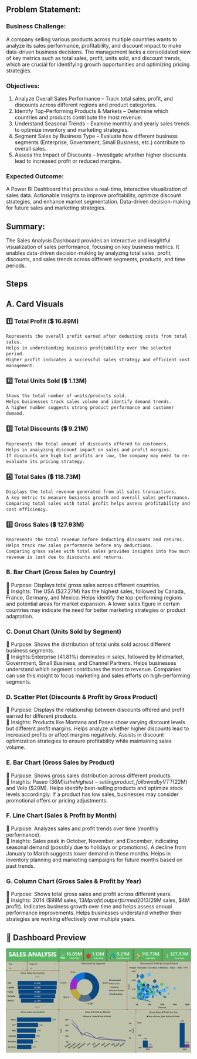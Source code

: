 




##  Problem Statement:
###  Business Challenge:
A company selling various products across multiple countries wants to analyze its sales performance, profitability, and discount impact to make data-driven business decisions. The management lacks a consolidated view of key metrics such as total sales, profit, units sold, and discount trends, which are crucial for identifying growth opportunities and optimizing pricing strategies.

###  Objectives:
1. Analyze Overall Sales Performance – Track total sales, profit, and discounts across different regions and product categories.
2. Identify Top-Performing Products & Markets – Determine which countries and products contribute the most revenue.
3. Understand Seasonal Trends – Examine monthly and yearly sales trends to optimize inventory and marketing strategies.
4. Segment Sales by Business Type – Evaluate how different business segments (Enterprise, Government, Small Business, etc.) contribute to overall sales.
5. Assess the Impact of Discounts – Investigate whether higher discounts lead to increased profit or reduced margins.
###  Expected Outcome:
A Power BI Dashboard that provides a real-time, interactive visualization of sales data.
Actionable insights to improve profitability, optimize discount strategies, and enhance market segmentation.
Data-driven decision-making for future sales and marketing strategies.

## Summary:

The Sales Analysis Dashboard provides an interactive and insightful visualization of sales performance, focusing on key business metrics. It enables data-driven decision-making by analyzing total sales, profit, discounts, and sales trends across different segments, products, and time periods.


## Steps
## A. Card Visuals

### 1️⃣ Total Profit (💲 16.89M)
    Represents the overall profit earned after deducting costs from total sales.
    Helps in understanding business profitability over the selected period.
    Higher profit indicates a successful sales strategy and efficient cost management.

### 2️⃣ Total Units Sold (💲 1.13M)
    Shows the total number of units/products sold.
    Helps businesses track sales volume and identify demand trends.
    A higher number suggests strong product performance and customer demand.

### 3️⃣ Total Discounts (💲 9.21M)
    Represents the total amount of discounts offered to customers.
    Helps in analyzing discount impact on sales and profit margins.
    If discounts are high but profits are low, the company may need to re-evaluate its pricing strategy.

### 4️⃣ Total Sales (💲 118.73M)
    Displays the total revenue generated from all sales transactions.
    A key metric to measure business growth and overall sales performance.
    Comparing total sales with total profit helps assess profitability and cost efficiency.

### 5️⃣ Gross Sales (💲 127.93M)
    Represents the total revenue before deducting discounts and returns.
    Helps track raw sales performance before any deductions.
    Comparing gross sales with total sales provides insights into how much revenue is lost due to discounts and returns.

### B. Bar Chart (Gross Sales by Country)
🔹 Purpose: Displays total gross sales across different countries.  
🔹 Insights:
The USA ($27.27M) has the highest sales, followed by Canada, France, Germany, and Mexico.
Helps identify the top-performing regions and potential areas for market expansion.
A lower sales figure in certain countries may indicate the need for better marketing strategies or product adaptation.

### C. Donut Chart (Units Sold by Segment)
🔹 Purpose: Shows the distribution of total units sold across different business segments.  
🔹 Insights:Enterprise (41.81%) dominates in sales, followed by Midmarket, Government, Small Business, and Channel Partners.
Helps businesses understand which segment contributes the most to revenue.
Companies can use this insight to focus marketing and sales efforts on high-performing segments.
### D. Scatter Plot (Discounts & Profit by Gross Product)
🔹 Purpose: Displays the relationship between discounts offered and profit earned for different products.  
🔹 Insights: Products like Montana and Paseo show varying discount levels but different profit margins.
Helps analyze whether higher discounts lead to increased profits or affect margins negatively.
Assists in discount optimization strategies to ensure profitability while maintaining sales volume.
### E. Bar Chart (Gross Sales by Product)
🔹 Purpose: Shows gross sales distribution across different products.  
🔹 Insights: Paseo ($36M) is the highest-selling product, followed by VTT ($22M) and Velo ($20M).
Helps identify best-selling products and optimize stock levels accordingly.
If a product has low sales, businesses may consider promotional offers or pricing adjustments.
### F. Line Chart (Sales & Profit by Month)
🔹 Purpose: Analyzes sales and profit trends over time (monthly performance).  
🔹 Insights: Sales peak in October, November, and December, indicating seasonal demand (possibly due to holidays or promotions).
A decline from January to March suggests lower demand in these months.
Helps in inventory planning and marketing campaigns for future months based on past trends.
### G. Column Chart (Gross Sales & Profit by Year)
🔹 Purpose: Shows total gross sales and profit across different years.  
🔹 Insights: 2014 ($99M sales, $13M profit) outperformed 2013 ($29M sales, $4M profit).
Indicates business growth over time and helps assess annual performance improvements.
Helps businesses understand whether their strategies are working effectively over multiple years.


## 📸 Dashboard Preview  
![Sales Analysis Dashboard](https://github.com/tanweer96/Sales_Analysis/blob/main/Sales%20Dash.png)
